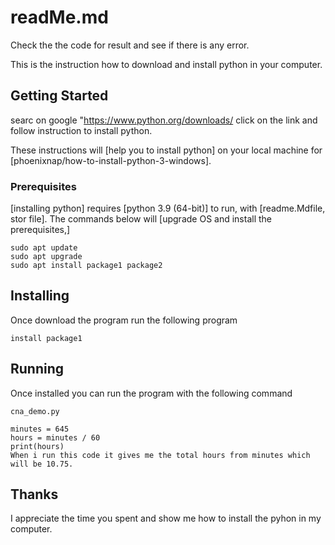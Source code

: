 # readMe.md 
Check the the code for result and see if there is any error. 

This is the instruction how to download and install python in your computer.

## Getting Started
 searc on google "https://www.python.org/downloads/ click on the link and follow instruction to install python.
 
These instructions will [help you to install python] on your local machine for [phoenixnap/how-to-install-python-3-windows].

### Prerequisites 

[installing python] requires [python 3.9 (64-bit)] to run, with [readme.Mdfile, stor file]. The commands below will [upgrade OS and install the prerequisites,]

```
sudo apt update
sudo apt upgrade
sudo apt install package1 package2
```
## Installing
Once download the program run the following program

```
install package1
```

## Running
Once installed you can run the program with the following command

```
cna_demo.py

minutes = 645
hours = minutes / 60
print(hours)
When i run this code it gives me the total hours from minutes which will be 10.75.
```

## Thanks
I appreciate the time you spent and show me how to install the pyhon in my computer.
